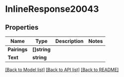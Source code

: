 # InlineResponse20043

## Properties

Name | Type | Description | Notes
------------ | ------------- | ------------- | -------------
**Pairings** | **[]string** |  | 
**Text** | **string** |  | 

[[Back to Model list]](../README.md#documentation-for-models) [[Back to API list]](../README.md#documentation-for-api-endpoints) [[Back to README]](../README.md)


